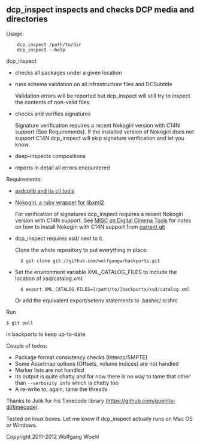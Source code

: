 ## dcp_inspect inspects and checks DCP media and directories #

Usage:

        dcp_inspect /path/to/dir
        dcp_inspect --help

dcp_inspect

- checks all packages under a given location

- runs schema validation on all infrastructure files and DCSubtitle

    Validation errors will be reported but dcp_inspect will still try to inspect the contents of non-valid files.

- checks and verifies signatures

    Signature verification requires a recent Nokogiri version with C14N support (See Requirements). If the installed version of Nokogiri does not support C14N dcp_inspect will skip signature verification and let you know.

- deep-inspects compositions

- reports in detail all errors encountered

Requirements:

- [asdcplib and its cli tools](http://www.cinecert.com/asdcplib/)

- [Nokogiri, a ruby wrapper for libxml2](http://nokogiri.org/tutorials/installing_nokogiri.html)

    For verification of signatures dcp_inspect requires a recent Nokogiri version with C14N support. See [MISC on Digital Cinema Tools](https://github.com/wolfgangw/digital_cinema_tools/wiki/MISC) for notes on how to install Nokogiri with C14N support from [current git](https://github.com/tenderlove/nokogiri)

- dcp_inspect requires xsd/ next to it.

    Clone the whole repository to put everything in place:

        $ git clone git://github.com/wolfgangw/backports.git

- Set the environment variable XML_CATALOG_FILES to include the location of xsd/catalog.xml:

        $ export XML_CATALOG_FILES=[/path/to/]backports/xsd/catalog.xml

    Or add the equivalent export/setenv statements to .bashrc/.tcshrc

Run

    $ git pull

in backports to keep up-to-date.

Couple of todos:

- Package format consistency checks (Interop/SMPTE)
- Some Assetmap options (Offsets, volume indices) are not handled
- Marker lists are not handled
- Its output is quite chatty and for now there is no way to tame that other than `--verbosity info` which is chatty too
- A re-write to, again, tame the threads

Thanks to Julik for his Timecode library (https://github.com/guerilla-di/timecode).

Tested on linux boxes. Let me know if dcp_inspect actually runs on Mac OS or Windows.

Copyright 2011-2012 Wolfgang Woehl

